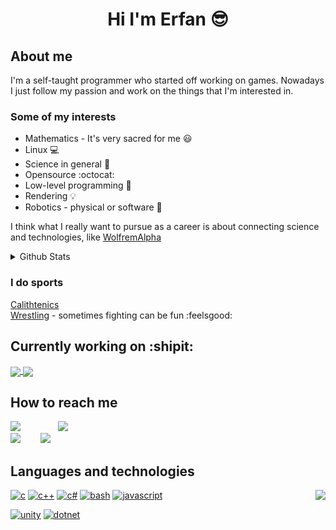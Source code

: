 <h1 align="center"> Hi I'm Erfan 😎 </h1>

## About me

I'm a self-taught programmer who started off working on games. Nowadays I just follow my passion and work on the things that I'm interested in.

### Some of my interests

- Mathematics - It's very sacred for me 😃
- Linux 💻
- Science in general 🔭
- Opensource :octocat:
- Low-level programming 🔢
- Rendering 💡
- Robotics - physical or software 🤖

I think what I really want to pursue as a career is about connecting science and technologies, like [WolfremAlpha](https://en.wikipedia.org/wiki/WolframAlpha)

<details>
  <summary>Github Stats</summary>
  
  <p align="center">
    <img align="center" src="https://github-readme-stats.vercel.app/api?username=etzl&show_icons=true&theme=dracula&border_color=dc143c" /> <br>
    <img algin="center" src="https://github-readme-streak-stats.herokuapp.com?user=etzl&theme=dracula&date_format=M%20j%5B%2C%20Y%5D&border=DC143C" />
  </p>
</details>

### I do sports

[Calithtenics](https://youtu.be/mvJHw64fxgQ)  
[Wrestling](https://www.instagram.com/p/CbAoH6ZAHaj/) - sometimes fighting can be fun :feelsgood:

## Currently working on :shipit:

<a href="https://github.com/etzl/among-stars">
  <img align="center" src="https://github-readme-stats.vercel.app/api/pin/?username=etzl&repo=among-stars&theme=calm&show_icons=true" />
</a>
<a href="https://github.com/electron/electron">
  <img align="center" src="https://github-readme-stats.vercel.app/api/pin/?username=electron&repo=electron&theme=calm&show_icons=true" />
</a>

## How to reach me

[![](https://img.shields.io/badge/gmail-erfanzm99%40gmail.com-red?style=social&logo=gmail)](mailto:erfanzm99@gmail.com)
&emsp;&emsp;&emsp;&emsp;[![](https://img.shields.io/badge/linkedin-erfan--zamani-blue?style=social&logo=linkedin)](https://www.linkedin.com/in/erfan-zamani/)  
[![](https://img.shields.io/badge/gmail-erfanzamani3445%40gmail.com-red?style=social&logo=gmail)](mailto:erfanzamani3445@gmail.com)
&emsp;&emsp;[![](https://img.shields.io/badge/stack_overflow-etzl-orange?style=social&logo=stackoverflow)](https://stackoverflow.com/users/9085151/etzl)

## Languages and technologies

[![c](https://img.shields.io/badge/-c-lightgrey?logo=c&style=for-the-badge)](https://en.wikipedia.org/wiki/C_%28programming_language%29)
[![c++](https://img.shields.io/badge/-c%2B%2B-blue?logo=cplusplus&style=for-the-badge)](https://www.stroustrup.com/)
[![c#](https://img.shields.io/badge/-c%23-brightgreen?logo=csharp&style=for-the-badge)](https://docs.microsoft.com/en-us/dotnet/csharp/)
[![bash](https://img.shields.io/badge/-bash-green?logo=gnubash&style=for-the-badge)](https://www.gnu.org/software/bash/)
[![javascript](https://img.shields.io/badge/-javascript-yellow?logo=javascript&style=for-the-badge)](https://en.wikipedia.org/wiki/JavaScript) <img align="right" src="https://github-readme-stats.vercel.app/api/top-langs/?username=etzl&theme=dracula&show_icons=true&layout=compact" />

[![unity](https://img.shields.io/badge/-unity-red?logo=unity&style=for-the-badge)](https://unity.com/)
[![dotnet](https://img.shields.io/badge/-.Net-blue?logo=dotnet&style=for-the-badge)](https://dotnet.microsoft.com/)


